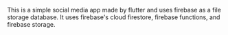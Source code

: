 This is a simple social media app made by flutter and uses firebase as a file storage database.
It uses firebase's cloud firestore, firebase functions, and firebase storage.
